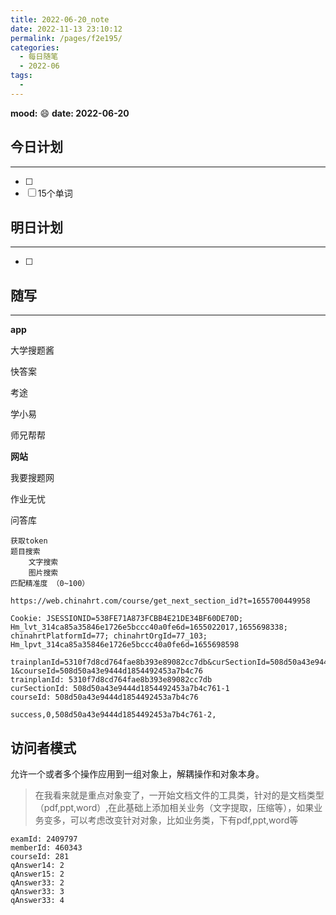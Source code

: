 ```yaml
---
title: 2022-06-20_note
date: 2022-11-13 23:10:12
permalink: /pages/f2e195/
categories:
  - 每日随笔
  - 2022-06
tags:
  - 
---
```

**mood:** :smile:  									**date: 2022-06-20**  
## 今日计划  
------
- [ ]  
- [ ]  15个单词
## 明日计划  
------
- [ ]  
## 随写 
------

**app**

大学搜题酱

快答案

考途

学小易

师兄帮帮

**网站**

我要搜题网

作业无忧

问答库



```
获取token
题目搜索
	文字搜索
	图片搜索
匹配精准度 （0~100）
```



```
https://web.chinahrt.com/course/get_next_section_id?t=1655700449958

Cookie: JSESSIONID=538FE71A873FCBB4E21DE34BF60DE70D; Hm_lvt_314ca85a35846e1726e5bccc40a0fe6d=1655022017,1655698338; chinahrtPlatformId=77; chinahrtOrgId=77_103; Hm_lpvt_314ca85a35846e1726e5bccc40a0fe6d=1655698598

trainplanId=5310f7d8cd764fae8b393e89082cc7db&curSectionId=508d50a43e9444d1854492453a7b4c761-1&courseId=508d50a43e9444d1854492453a7b4c76
trainplanId: 5310f7d8cd764fae8b393e89082cc7db
curSectionId: 508d50a43e9444d1854492453a7b4c761-1
courseId: 508d50a43e9444d1854492453a7b4c76

success,0,508d50a43e9444d1854492453a7b4c761-2,
```



## 访问者模式

允许一个或者多个操作应用到一组对象上，解耦操作和对象本身。

> 在我看来就是重点对象变了，一开始文档文件的工具类，针对的是文档类型（pdf,ppt,word）,在此基础上添加相关业务（文字提取，压缩等），如果业务变多，可以考虑改变针对对象，比如业务类，下有pdf,ppt,word等



```
examId: 2409797
memberId: 460343
courseId: 281
qAnswer14: 2
qAnswer15: 2
qAnswer33: 2
qAnswer33: 3
qAnswer33: 4
```

